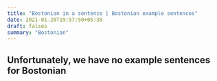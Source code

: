 ```yaml
---
title: "Bostonian in a sentence | Bostonian example sentences"
date: 2021-01-20T19:57:50+05:30
draft: falses
summary: "Bostonian"
---
```

## Unfortunately, we have no example sentences for Bostonian                 
